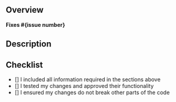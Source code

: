 ## Overview
<!--  Please describe which issue this Pull Request targets

If there is no issue, please create one so we can look into it before approving your PR.
You can do so here: https://github.com/Arcaniax-Development/goBrush/issues
-->

<!-- Remove the brackets around the issue to connect your pull request with the issue it resolves -->
**Fixes #{issue number}**

## Description
<!-- Please describe what you have changed -->

## Checklist
<!-- Make sure you have completed the following steps (put an "X" between of brackets): -->
- [] I included all information required in the sections above
- [] I tested my changes and approved their functionality
- [] I ensured my changes do not break other parts of the code
